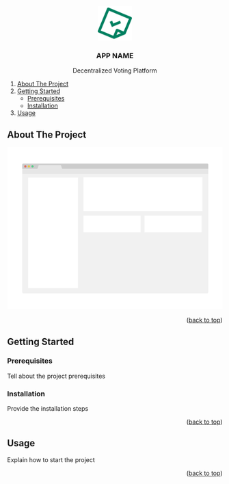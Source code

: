 <div id="top"></div>

<!-- PROJECT LOGO -->
<br />
<div align="center">
  <a href="https://github.com/othneildrew/Best-README-Template">
    <img src="misc/vote.png" alt="Logo" width="80" height="80">
  </a>

  <h3 align="center">APP NAME</h3>

  <p align="center">
    Decentralized Voting Platform
    
  </p>
</div>

<!-- TABLE OF CONTENTS -->
<ol>
  <li>
    <a href="#about-the-project">About The Project</a>
  </li>
  <li>
    <a href="#getting-started">Getting Started</a>
    <ul>
      <li><a href="#prerequisites">Prerequisites</a></li>
      <li><a href="#installation">Installation</a></li>
    </ul>
  </li>
  <li><a href="#usage">Usage</a></li>
</ol>

<!-- ABOUT THE PROJECT -->

## About The Project

[![Product Name Screen Shot][product-screenshot]](https://example.com)

<p align="right">(<a href="#top">back to top</a>)</p>

<!-- GETTING STARTED -->

## Getting Started

### Prerequisites

Tell about the project prerequisites

### Installation

Provide the installation steps

<p align="right">(<a href="#top">back to top</a>)</p>

<!-- USAGE EXAMPLES -->

## Usage

Explain how to start the project

<p align="right">(<a href="#top">back to top</a>)</p>

<!-- MARKDOWN LINKS & IMAGES -->
<!-- https://www.markdownguide.org/basic-syntax/#reference-style-links -->

[product-screenshot]: misc/screenshot.png
